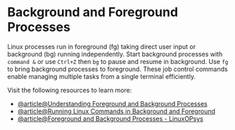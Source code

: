 # Background and Foreground Processes

Linux processes run in foreground (fg) taking direct user input or background (bg) running independently. Start background processes with `command &` or use `Ctrl+Z` then `bg` to pause and resume in background. Use `fg` to bring background processes to foreground. These job control commands enable managing multiple tasks from a single terminal efficiently.

Visit the following resources to learn more:

- [@article@Understanding Foreground and Background Processes](https://linuxconfig.org/understanding-foreground-and-background-linux-processes)
- [@article@Running Linux Commands in Background and Foreground](https://linuxhandbook.com/run-process-background/)
- [@article@Foreground and Background Processes - LinuxOPsys](https://linuxopsys.com/foreground-and-background-processes-co11/)